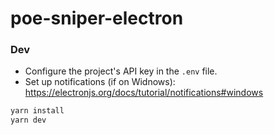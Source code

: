 # poe-sniper-electron

### Dev

- Configure the project's API key in the `.env` file.
- Set up notifications (if on Widnows): https://electronjs.org/docs/tutorial/notifications#windows

```bash
yarn install
yarn dev
```
